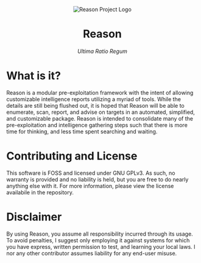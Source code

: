 <p align="center">
  <img alt="Reason Project Logo" src="https://i.imgur.com/SfreqDs.png">
</p>
<h1 align="center">Reason</h3>
<h6 align="center">Ultima Ratio Regum</h3>

# What is it?
Reason is a modular pre-exploitation framework with the intent of allowing customizable intelligence reports utilizing a myriad of tools.
While the details are still being flushed out, it is hoped that Reason will be able to enumerate, scan, report, and advise on targets in an automated,
simplified, and customizable package. Reason is intended to consolidate many of the pre-exploitation and intelligence gathering steps such that there
is more time for thinking, and less time spent searching and waiting. 

# Contributing and License
This software is FOSS and licensed under GNU GPLv3. As such, no warranty is provided and no liability is held, but you are free to do nearly anything else with it. For more information, please view the license availabile in the repository.

# Disclaimer
By using Reason, you assume all responsibility incurred through its usage. To avoid penalties, I suggest only employing it against systems for which you
have express, written permission to test, and learning your local laws. I nor any other contributor assumes liability for any end-user misuse. 
